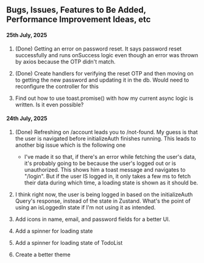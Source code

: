 ## Bugs, Issues, Features to Be Added, Performance Improvement Ideas, etc

#### 25th July, 2025

1. (Done) Getting an error on password reset. It says password reset successfully and runs onSuccess logic even though an error was thrown by axios because the OTP didn't match.

2. (Done) Create handlers for verifying the reset OTP and then moving on to getting the new password and updating it in the db. Would need to reconfigure the controller for this

3. Find out how to use toast.promise() with how my current async logic is written. Is it even possible?

#### 24th July, 2025

1. (Done) Refreshing on /account leads you to /not-found. My guess is that the user is navigated before initializeAuth finishes running. This leads to another big issue which is the following one
   - I've made it so that, if there's an error while fetching the user's data, it's probably going to be because the user's logged out or is unauthorized. This shows him a toast message and navigates to "/login". But if the user IS logged in, it only takes a few ms to fetch their data during which time, a loading state is shown as it should be.

2. I think right now, the user is being logged in based on the initializeAuth Query's response, instead of the state in Zustand. What's the point of using an isLoggedIn state if I'm not using it as intended.

3. Add icons in name, email, and password fields for a better UI.

4. Add a spinner for loading state

5. Add a spinner for loading state of TodoList

6. Create a better theme
